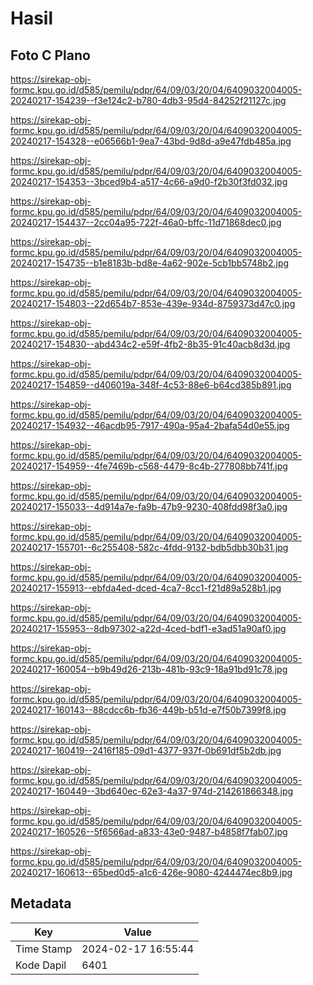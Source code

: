 # Hasil

## Foto C Plano

https://sirekap-obj-formc.kpu.go.id/d585/pemilu/pdpr/64/09/03/20/04/6409032004005-20240217-154239--f3e124c2-b780-4db3-95d4-84252f21127c.jpg

https://sirekap-obj-formc.kpu.go.id/d585/pemilu/pdpr/64/09/03/20/04/6409032004005-20240217-154328--e06566b1-9ea7-43bd-9d8d-a9e47fdb485a.jpg

https://sirekap-obj-formc.kpu.go.id/d585/pemilu/pdpr/64/09/03/20/04/6409032004005-20240217-154353--3bced9b4-a517-4c66-a9d0-f2b30f3fd032.jpg

https://sirekap-obj-formc.kpu.go.id/d585/pemilu/pdpr/64/09/03/20/04/6409032004005-20240217-154437--2cc04a95-722f-46a0-bffc-11d71868dec0.jpg

https://sirekap-obj-formc.kpu.go.id/d585/pemilu/pdpr/64/09/03/20/04/6409032004005-20240217-154735--b1e8183b-bd8e-4a62-902e-5cb1bb5748b2.jpg

https://sirekap-obj-formc.kpu.go.id/d585/pemilu/pdpr/64/09/03/20/04/6409032004005-20240217-154803--22d654b7-853e-439e-934d-8759373d47c0.jpg

https://sirekap-obj-formc.kpu.go.id/d585/pemilu/pdpr/64/09/03/20/04/6409032004005-20240217-154830--abd434c2-e59f-4fb2-8b35-91c40acb8d3d.jpg

https://sirekap-obj-formc.kpu.go.id/d585/pemilu/pdpr/64/09/03/20/04/6409032004005-20240217-154859--d406019a-348f-4c53-88e6-b64cd385b891.jpg

https://sirekap-obj-formc.kpu.go.id/d585/pemilu/pdpr/64/09/03/20/04/6409032004005-20240217-154932--46acdb95-7917-490a-95a4-2bafa54d0e55.jpg

https://sirekap-obj-formc.kpu.go.id/d585/pemilu/pdpr/64/09/03/20/04/6409032004005-20240217-154959--4fe7469b-c568-4479-8c4b-277808bb741f.jpg

https://sirekap-obj-formc.kpu.go.id/d585/pemilu/pdpr/64/09/03/20/04/6409032004005-20240217-155033--4d914a7e-fa9b-47b9-9230-408fdd98f3a0.jpg

https://sirekap-obj-formc.kpu.go.id/d585/pemilu/pdpr/64/09/03/20/04/6409032004005-20240217-155701--6c255408-582c-4fdd-9132-bdb5dbb30b31.jpg

https://sirekap-obj-formc.kpu.go.id/d585/pemilu/pdpr/64/09/03/20/04/6409032004005-20240217-155913--ebfda4ed-dced-4ca7-8cc1-f21d89a528b1.jpg

https://sirekap-obj-formc.kpu.go.id/d585/pemilu/pdpr/64/09/03/20/04/6409032004005-20240217-155953--8db97302-a22d-4ced-bdf1-e3ad51a90af0.jpg

https://sirekap-obj-formc.kpu.go.id/d585/pemilu/pdpr/64/09/03/20/04/6409032004005-20240217-160054--b9b49d26-213b-481b-93c9-18a91bd91c78.jpg

https://sirekap-obj-formc.kpu.go.id/d585/pemilu/pdpr/64/09/03/20/04/6409032004005-20240217-160143--88cdcc6b-fb36-449b-b51d-e7f50b7399f8.jpg

https://sirekap-obj-formc.kpu.go.id/d585/pemilu/pdpr/64/09/03/20/04/6409032004005-20240217-160419--2416f185-09d1-4377-937f-0b691df5b2db.jpg

https://sirekap-obj-formc.kpu.go.id/d585/pemilu/pdpr/64/09/03/20/04/6409032004005-20240217-160449--3bd640ec-62e3-4a37-974d-214261866348.jpg

https://sirekap-obj-formc.kpu.go.id/d585/pemilu/pdpr/64/09/03/20/04/6409032004005-20240217-160526--5f6566ad-a833-43e0-9487-b4858f7fab07.jpg

https://sirekap-obj-formc.kpu.go.id/d585/pemilu/pdpr/64/09/03/20/04/6409032004005-20240217-160613--65bed0d5-a1c6-426e-9080-4244474ec8b9.jpg


## Metadata

| Key        | Value               |
| ---------- | ------------------- |
| Time Stamp | 2024-02-17 16:55:44 |
| Kode Dapil | 6401                |



